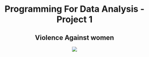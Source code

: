  <h1 align="center">Programming For Data Analysis - Project 1</h1>
 <h2 align="center">Violence Against women</h2>

 <p align="center">
  <img src=https://content.presspage.com/uploads/722/1920_almosthalfstatdv-copy.png?10000>
</p>

